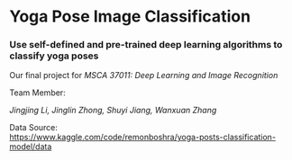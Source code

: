 # Yoga Pose Image Classification

### Use self-defined and pre-trained deep learning algorithms to classify yoga poses ###

Our final project for *MSCA 37011: Deep Learning and Image Recognition*

Team Member: 

*Jingjing Li, Jinglin Zhong, Shuyi Jiang, Wanxuan Zhang*  

Data Source:   
https://www.kaggle.com/code/remonboshra/yoga-posts-classification-model/data
